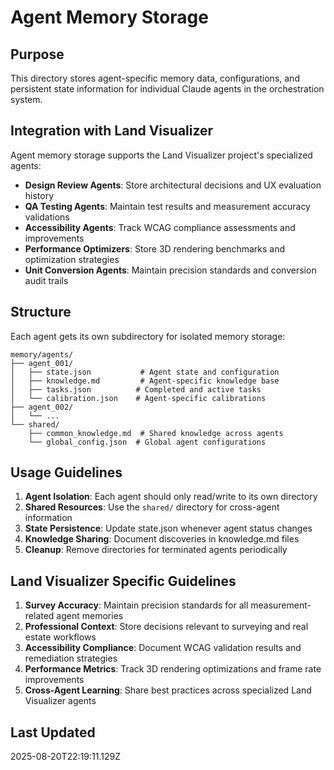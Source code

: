 # Agent Memory Storage

## Purpose
This directory stores agent-specific memory data, configurations, and persistent state information for individual Claude agents in the orchestration system.

## Integration with Land Visualizer
Agent memory storage supports the Land Visualizer project's specialized agents:
- **Design Review Agents**: Store architectural decisions and UX evaluation history
- **QA Testing Agents**: Maintain test results and measurement accuracy validations
- **Accessibility Agents**: Track WCAG compliance assessments and improvements
- **Performance Optimizers**: Store 3D rendering benchmarks and optimization strategies
- **Unit Conversion Agents**: Maintain precision standards and conversion audit trails

## Structure
Each agent gets its own subdirectory for isolated memory storage:

```
memory/agents/
├── agent_001/
│   ├── state.json           # Agent state and configuration
│   ├── knowledge.md         # Agent-specific knowledge base
│   ├── tasks.json          # Completed and active tasks
│   └── calibration.json    # Agent-specific calibrations
├── agent_002/
│   └── ...
└── shared/
    ├── common_knowledge.md  # Shared knowledge across agents
    └── global_config.json  # Global agent configurations
```

## Usage Guidelines
1. **Agent Isolation**: Each agent should only read/write to its own directory
2. **Shared Resources**: Use the `shared/` directory for cross-agent information
3. **State Persistence**: Update state.json whenever agent status changes
4. **Knowledge Sharing**: Document discoveries in knowledge.md files
5. **Cleanup**: Remove directories for terminated agents periodically

## Land Visualizer Specific Guidelines
1. **Survey Accuracy**: Maintain precision standards for all measurement-related agent memories
2. **Professional Context**: Store decisions relevant to surveying and real estate workflows
3. **Accessibility Compliance**: Document WCAG validation results and remediation strategies
4. **Performance Metrics**: Track 3D rendering optimizations and frame rate improvements
5. **Cross-Agent Learning**: Share best practices across specialized Land Visualizer agents

## Last Updated
2025-08-20T22:19:11.129Z
